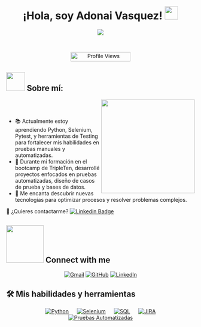 <h1 align="center">¡Hola, soy Adonai Vasquez! <img src="https://media.giphy.com/media/hvRJCLFzcasrR4ia7z/giphy.gif" width="35"></h1>
<p align="center">
  <a href="https://github.com/DenverCoder1/readme-typing-svg">
    <img src="https://readme-typing-svg.herokuapp.com?font=Time+New+Roman&color=%2336BCF7&size=25&center=true&vCenter=true&width=600&height=100&lines=Aspirante+a+QA+Engineer;Apasionado+por+la+tecnología;Aprendiendo+Python+%26+Selenium;Automatización+de+Pruebas;Mejorando+la+calidad+del+software;Siempre+aprendiendo+algo+nuevo">
  </a>
</p>


<br>

<p align="center"> 
	<img src="https://komarev.com/ghpvc/?username=Adonaivasquez&label=Profile%20views&color=0047AB&style=plastic" alt="Profile Views" height=25px, width=160px/> 
</p>


	
## <picture><img src = "https://github.com/7oSkaaa/7oSkaaa/blob/main/Images/about_me.gif?raw=true" width = 50px></picture> Sobre mí:

<picture> <img align="right" src="https://github.com/7oSkaaa/7oSkaaa/blob/main/Images/Right_Side.gif?raw=true" width = 250px></picture>

<br><br>

* 📚 Actualmente estoy aprendiendo Python, Selenium, Pytest, y herramientas de Testing para fortalecer mis habilidades en pruebas manuales y automatizadas.
* 🔧 Durante mi formación en el bootcamp de TripleTen, desarrollé proyectos enfocados en pruebas automatizadas, diseño de casos de prueba y bases de datos.
* 🤖 Me encanta descubrir nuevas tecnologías para optimizar procesos y resolver problemas complejos.
  
📩 ¿Quieres contactarme? [![Linkedin Badge](https://img.shields.io/badge/-Adonai-blue?style=flat&logo=Linkedin&logoColor=white)](www.linkedin.com/in/adonai-vasquez)
<br>


## <picture> <img src="https://github.com/7oSkaaa/7oSkaaa/blob/main/Images/Connect-with-me.gif?raw=true" width="100px"> </picture> Connect with me
<p align="center">
	<a href="mailto:adonaiugaz@gmail.com"><img img src="https://img.shields.io/badge/gmail-%23EA4335.svg?style=plastic&logo=gmail&logoColor=white" alt="Gmail"/></a>
	<a href="https://github.com/adonaivasquez"><img src="https://img.shields.io/badge/github-%23181717.svg?style=plastic&logo=github&logoColor=white" alt="GitHub"/></a>
	<a href="https://www.linkedin.com/in/adonai-vasquez/"><img src="https://img.shields.io/badge/linkedin-%230A66C2.svg?style=plastic&logo=linkedin&logoColor=white" alt="LinkedIn"/></a>
</p>

## 🛠️ Mis habilidades y herramientas

<p align="center"> 
  &emsp; 
  <a href="#"><img src="https://img.shields.io/badge/Python-3776AB?style=plastic&logo=python&logoColor=white" alt="Python"/></a>
  &emsp;
  <a href="#"><img src="https://img.shields.io/badge/Selenium-43B02A?style=plastic&logo=selenium&logoColor=white" alt="Selenium"/></a>
  &emsp;
  <a href="#"><img src="https://img.shields.io/badge/SQL-4479A1?style=plastic&logo=mysql&logoColor=white" alt="SQL"/></a>
  &emsp;
  <a href="#"><img src="https://img.shields.io/badge/JIRA-0052CC?style=plastic&logo=jira&logoColor=white" alt="JIRA"/></a>
  &emsp;
  <a href="#"><img src="https://img.shields.io/badge/Pruebas%20Automatizadas-FF4500?style=plastic&logo=testing-library&logoColor=white" alt="Pruebas Automatizadas"/></a>
</p>


